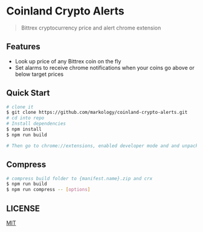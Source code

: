 # Coinland Crypto Alerts
> Bittrex cryptocurrency price and alert chrome extension

## Features

 - Look up price of any Bittrex coin on the fly
 - Set alarms to receive chrome notifications when your coins go above or below target prices

## Quick Start

```bash
# clone it
$ git clone https://github.com/markology/coinland-crypto-alerts.git
# cd into repo
# Install dependencies
$ npm install
$ npm run build

# Then go to chrome://extensions, enabled developer mode and and unpack the build folder to run the extension
```

## Compress

```bash
# compress build folder to {manifest.name}.zip and crx
$ npm run build
$ npm run compress -- [options]
```

## LICENSE

[MIT](LICENSE)
